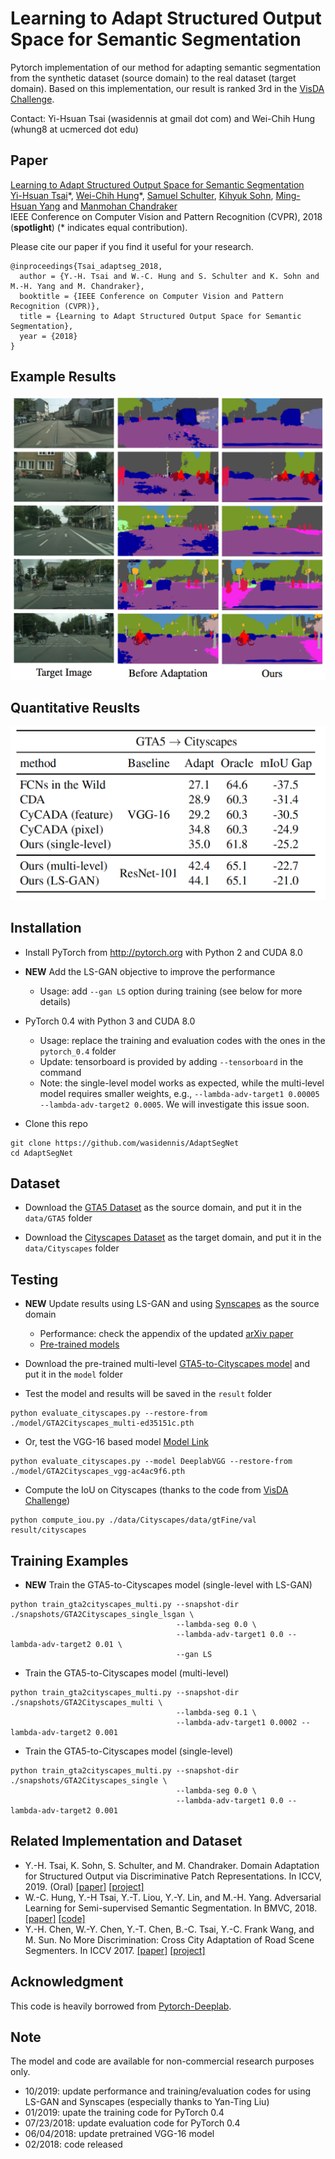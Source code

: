 # Learning to Adapt Structured Output Space for Semantic Segmentation

Pytorch implementation of our method for adapting semantic segmentation from the synthetic dataset (source domain) to the real dataset (target domain). Based on this implementation, our result is ranked 3rd in the [VisDA Challenge](http://ai.bu.edu/visda-2017/).

Contact: Yi-Hsuan Tsai (wasidennis at gmail dot com) and Wei-Chih Hung (whung8 at ucmerced dot edu)

## Paper
[Learning to Adapt Structured Output Space for Semantic Segmentation](https://arxiv.org/abs/1802.10349) <br />
[Yi-Hsuan Tsai](https://sites.google.com/site/yihsuantsai/home)\*, [Wei-Chih Hung](https://hfslyc.github.io/)\*, [Samuel Schulter](https://samschulter.github.io/), [Kihyuk Sohn](https://sites.google.com/site/kihyuksml/), [Ming-Hsuan Yang](http://faculty.ucmerced.edu/mhyang/index.html) and [Manmohan Chandraker](http://cseweb.ucsd.edu/~mkchandraker/) <br />
IEEE Conference on Computer Vision and Pattern Recognition (CVPR), 2018 (**spotlight**) (\* indicates equal contribution).

Please cite our paper if you find it useful for your research.

```
@inproceedings{Tsai_adaptseg_2018,
  author = {Y.-H. Tsai and W.-C. Hung and S. Schulter and K. Sohn and M.-H. Yang and M. Chandraker},
  booktitle = {IEEE Conference on Computer Vision and Pattern Recognition (CVPR)},
  title = {Learning to Adapt Structured Output Space for Semantic Segmentation},
  year = {2018}
}
```

## Example Results

![](figure/result_git.png)

## Quantitative Reuslts

![](figure/iou_comparison_v2.png)

## Installation
* Install PyTorch from http://pytorch.org with Python 2 and CUDA 8.0

* **NEW** Add the LS-GAN objective to improve the performance
  - Usage: add `--gan LS` option during training (see below for more details)

* PyTorch 0.4 with Python 3 and CUDA 8.0
  - Usage: replace the training and evaluation codes with the ones in the `pytorch_0.4` folder
  - Update: tensorboard is provided by adding `--tensorboard` in the command
  - Note: the single-level model works as expected, while the multi-level model requires smaller weights, e.g., `--lambda-adv-target1 0.00005 --lambda-adv-target2 0.0005`. We will investigate this issue soon.

* Clone this repo
```
git clone https://github.com/wasidennis/AdaptSegNet
cd AdaptSegNet
```
## Dataset
* Download the [GTA5 Dataset](https://download.visinf.tu-darmstadt.de/data/from_games/) as the source domain, and put it in the `data/GTA5` folder

* Download the [Cityscapes Dataset](https://www.cityscapes-dataset.com/) as the target domain, and put it in the `data/Cityscapes` folder

## Testing
* **NEW** Update results using LS-GAN and using [Synscapes](https://7dlabs.com/synscapes-overview) as the source domain
  - Performance: check the appendix of the updated [arXiv paper](https://arxiv.org/abs/1802.10349)
  - [Pre-trained models](https://www.dropbox.com/s/sif9cd6ad4s9y5d/AdaptSegNet_LSGAN_models.zip?dl=0)

* Download the pre-trained multi-level [GTA5-to-Cityscapes model](http://vllab.ucmerced.edu/ytsai/CVPR18/GTA2Cityscapes_multi-ed35151c.pth) and put it in the `model` folder

* Test the model and results will be saved in the `result` folder

```
python evaluate_cityscapes.py --restore-from ./model/GTA2Cityscapes_multi-ed35151c.pth
```

* Or, test the VGG-16 based model [Model Link](http://vllab.ucmerced.edu/ytsai/CVPR18/GTA2Cityscapes_vgg-ac4ac9f6.pth)

```
python evaluate_cityscapes.py --model DeeplabVGG --restore-from ./model/GTA2Cityscapes_vgg-ac4ac9f6.pth
```

* Compute the IoU on Cityscapes (thanks to the code from [VisDA Challenge](http://ai.bu.edu/visda-2017/))
```
python compute_iou.py ./data/Cityscapes/data/gtFine/val result/cityscapes
```

## Training Examples
* **NEW** Train the GTA5-to-Cityscapes model (single-level with LS-GAN)

```
python train_gta2cityscapes_multi.py --snapshot-dir ./snapshots/GTA2Cityscapes_single_lsgan \
                                     --lambda-seg 0.0 \
                                     --lambda-adv-target1 0.0 --lambda-adv-target2 0.01 \
                                     --gan LS
```

* Train the GTA5-to-Cityscapes model (multi-level)

```
python train_gta2cityscapes_multi.py --snapshot-dir ./snapshots/GTA2Cityscapes_multi \
                                     --lambda-seg 0.1 \
                                     --lambda-adv-target1 0.0002 --lambda-adv-target2 0.001
```

* Train the GTA5-to-Cityscapes model (single-level)

```
python train_gta2cityscapes_multi.py --snapshot-dir ./snapshots/GTA2Cityscapes_single \
                                     --lambda-seg 0.0 \
                                     --lambda-adv-target1 0.0 --lambda-adv-target2 0.001
```

## Related Implementation and Dataset
* Y.-H. Tsai, K. Sohn, S. Schulter, and M. Chandraker. Domain Adaptation for Structured Output via Discriminative Patch Representations. In ICCV, 2019. (Oral) [[paper]](https://arxiv.org/abs/1901.05427v3) [[project]](http://www.nec-labs.com/~mas/adapt-seg/adapt-seg.html)
* W.-C. Hung, Y.-H Tsai, Y.-T. Liou, Y.-Y. Lin, and M.-H. Yang. Adversarial Learning for Semi-supervised Semantic Segmentation. In BMVC, 2018. [[paper]](https://arxiv.org/abs/1802.07934) [[code]](https://github.com/hfslyc/AdvSemiSeg)
* Y.-H. Chen, W.-Y. Chen, Y.-T. Chen, B.-C. Tsai, Y.-C. Frank Wang, and M. Sun. No More Discrimination: Cross City Adaptation of Road Scene Segmenters. In ICCV 2017. [[paper]](https://arxiv.org/abs/1704.08509) [[project]](https://yihsinchen.github.io/segmentation_adaptation/)

## Acknowledgment
This code is heavily borrowed from [Pytorch-Deeplab](https://github.com/speedinghzl/Pytorch-Deeplab).
## Note
The model and code are available for non-commercial research purposes only.
* 10/2019: update performance and training/evaluation codes for using LS-GAN and Synscapes (especially thanks to Yan-Ting Liu)
* 01/2019: upate the training code for PyTorch 0.4
* 07/23/2018: update evaluation code for PyTorch 0.4
* 06/04/2018: update pretrained VGG-16 model 
* 02/2018: code released




